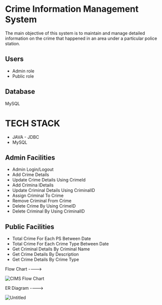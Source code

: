 
# Crime Information Management System

The main objective of this system is to maintain and manage detailed information on the
crime that happened in an area under a particular police station.

## Users
- Admin role
- Public role

## Database 
MySQL

# TECH STACK

- JAVA - JDBC
- MySQL

## Admin Facilities

- Admin Login/Logout
- Add Crime Details
- Update Crime Details Using CrimeId
- Add Crimina lDetails
- Update Criminal Details Using CriminalID
- Assign Criminal To Crime
- Remove Criminal From Crime
- Delete Crime By Using CrimeID
- Delete Criminal By Using CriminalID

## Public Facilities
- Total Crime For Each PS Between Date
- Total Crime For Each Crime Type Between Date
- Get Criminal Details By Criminal Name
- Get Crime Details By Description
- Get Crime Details By Crime Type


Flow Chart ---->

![CIMS Flow Chart](https://github.com/Amanmauryacode/-primo-ocean-5992/assets/105871693/a80050e2-5104-4f13-9d0e-8dfb281b4132)

ER Diagram ---->

![Untitled](https://user-images.githubusercontent.com/105871693/229475572-e7f424a4-8055-4920-9748-863802f1c567.png)
